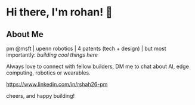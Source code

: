 # Hi there, I'm rohan! 👋

## About Me
pm @msft | upenn robotics | 4 patents (tech + design) | but most importantly: _building cool things here_

Always love to connect with fellow builders, DM me to chat about AI, edge computing, robotics or wearables. 

https://www.linkedin.com/in/rshah26-pm

cheers, and happy building! 
